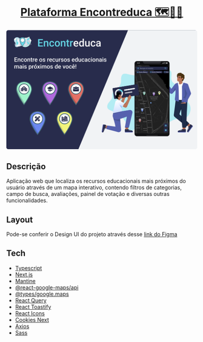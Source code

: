 <div align="center">

<h1>
  <a href="https://www.encontreduca.com.br" target="_blank">Plataforma Encontreduca 🗺️📖💜</a>
</h1>

<img src="public/images/Capa.png" alt="Imagem de Capa do Encontreduca" />
</div>

## Descrição

Aplicação web que localiza os recursos educacionais mais próximos do usuário através de um mapa interativo, contendo filtros de categorias, campo de busca, avaliações, painel de votação e diversas outras funcionalidades.

## Layout

Pode-se conferir o Design UI do projeto através desse [link do Figma][figma]

## Tech

- [Typescript][typescript]
- [Next.js][next]
- [Mantine][mantine]
- [@react-google-maps/api][react_google_maps]
- [@types/google.maps][types_google_maps]
- [React Query][tanstack_react_query]
- [React Toastify][react_toastify]
- [React Icons][react_icons]
- [Cookies Next][cookies_next]
- [Axios][axios]
- [Sass][sass]

[typescript]: https://www.typescriptlang.org
[next]: https://nextjs.org
[mantine]: https://mantine.dev
[react_icons]: https://react-icons.github.io/react-icons
[react_google_maps]: https://www.npmjs.com/package/@react-google-maps/api
[types_google_maps]: https://www.npmjs.com/package/@types/google.maps
[cookies_next]: https://www.npmjs.com/package/cookies-next
[axios]: https://axios-http.com/ptbr/docs/intro
[tanstack_react_query]: https://tanstack.com/query/v4/docs/overview
[react_toastify]: https://fkhadra.github.io/react-toastify/introduction
[sass]: https://sass-lang.com
[figma]: https://www.figma.com/file/AsJQivw2vUqNlDhIUWkTxT/TCC---Encontreduca?node-id=101%3A4
